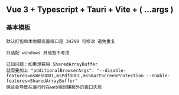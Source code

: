 ## Vue 3 + Typescript + Tauri + Vite + ( ...args )

### 基本模板

```
默认打包后本地服务器端口是 34290 可修改 避免重复
```

```
只适配 windows 其他暂不考虑
```

```
已知问题：如果想要用 SharedArrayBuffer
就需要加上 "additionalBrowserArgs": "--disable-features=msWebOOUI,msPdfOOUI,msSmartScreenProtection --enable-features=SharedArrayBuffer"
但这会导致在运行时在web端创建额外的窗口失败
```
